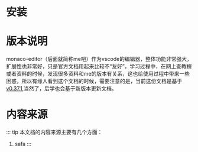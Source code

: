 # 安装

# 版本说明
monaco-editor（后面就简称me吧）作为vscode的编辑器，整体功能非常强大，扩展性也非常好，只是官方文档用起来比较不“友好”，学习过程中，在网上查教程或者资料的时候，发现很多资料和me的版本有关系，这也给使用过程中带来一些困惑，所以有缘人看到这个文档的时候，需要注意的是，当前这份文档是基于 [v0.37.1](https://github.com/microsoft/monaco-editor/releases/tag/v0.37.1),当然了，后学也会基于新版本更新文档。

# 内容来源
::: tip 本文档的内容来源主要有几个方面：
1. safa
:::


